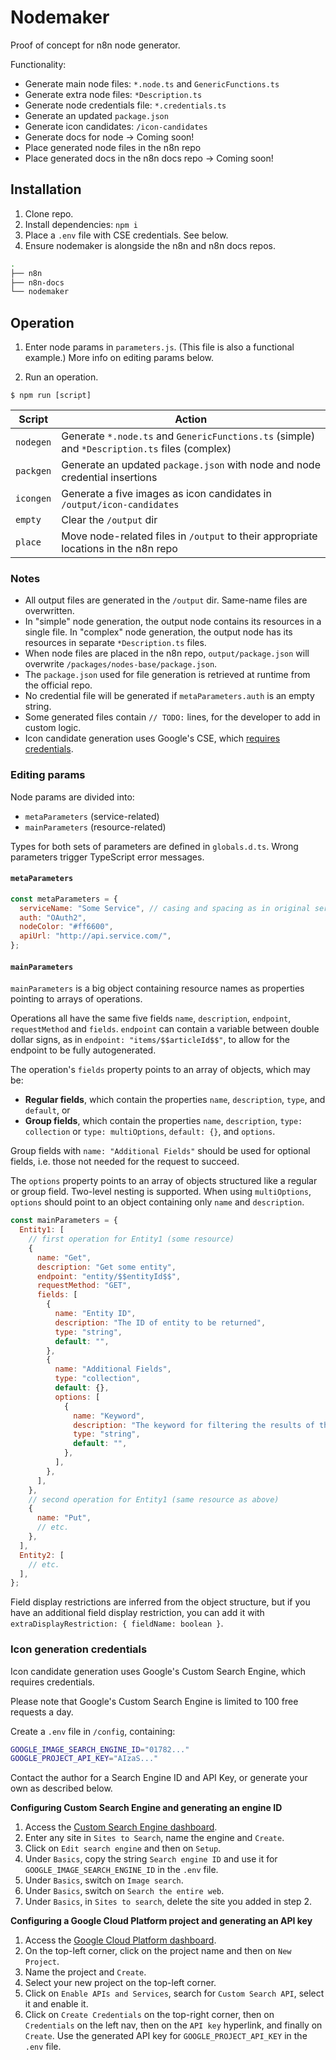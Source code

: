 # Nodemaker

Proof of concept for n8n node generator.

Functionality:

- Generate main node files: `*.node.ts` and `GenericFunctions.ts`
- Generate extra node files: `*Description.ts`
- Generate node credentials file: `*.credentials.ts`
- Generate an updated `package.json`
- Generate icon candidates: `/icon-candidates`
- Generate docs for node → Coming soon!
- Place generated node files in the n8n repo
- Place generated docs in the n8n docs repo → Coming soon!

## Installation

1. Clone repo.
2. Install dependencies: `npm i`
3. Place a `.env` file with CSE credentials. See below.
4. Ensure nodemaker is alongside the n8n and n8n docs repos.

```bash
.
├── n8n
├── n8n-docs
└── nodemaker
```

## Operation

1. Enter node params in `parameters.js`. (This file is also a functional example.) More info on editing params below.

2. Run an operation.

```
$ npm run [script]
```

| Script    | Action                                                                                        |
| --------- | --------------------------------------------------------------------------------------------- |
| `nodegen` | Generate `*.node.ts` and `GenericFunctions.ts` (simple) and `*Description.ts` files (complex) |
| `packgen` | Generate an updated `package.json` with node and node credential insertions                   |
| `icongen` | Generate a five images as icon candidates in `/output/icon-candidates`                        |
| `empty`   | Clear the `/output` dir                                                                       |
| `place`   | Move node-related files in `/output` to their appropriate locations in the n8n repo           |

### Notes

- All output files are generated in the `/output` dir. Same-name files are overwritten.
- In "simple" node generation, the output node contains its resources in a single file. In "complex" node generation, the output node has its resources in separate `*Description.ts` files.
- When node files are placed in the n8n repo, `output/package.json` will overwrite `/packages/nodes-base/package.json`.
- The `package.json` used for file generation is retrieved at runtime from the official repo.
- No credential file will be generated if `metaParameters.auth` is an empty string.
- Some generated files contain `// TODO:` lines, for the developer to add in custom logic.
- Icon candidate generation uses Google's CSE, which [requires credentials](###icon-generation-credentials).

### Editing params

Node params are divided into:

- `metaParameters` (service-related)
- `mainParameters` (resource-related)

Types for both sets of parameters are defined in `globals.d.ts`. Wrong parameters trigger TypeScript error messages.

#### `metaParameters`

```js
const metaParameters = {
  serviceName: "Some Service", // casing and spacing as in original service
  auth: "OAuth2",
  nodeColor: "#ff6600",
  apiUrl: "http://api.service.com/",
};
```

#### `mainParameters`

`mainParameters` is a big object containing resource names as properties pointing to arrays of operations.

Operations all have the same five fields `name`, `description`, `endpoint`, `requestMethod` and `fields`. `endpoint` can contain a variable between double dollar signs, as in `endpoint: "items/$$articleId$$"`, to allow for the endpoint to be fully autogenerated.

The operation's `fields` property points to an array of objects, which may be:

- **Regular fields**, which contain the properties `name`, `description`, `type`, and `default`, or
- **Group fields**, which contain the properties `name`, `description`, `type: collection` or `type: multiOptions`, `default: {}`, and `options`.

Group fields with `name: "Additional Fields"` should be used for optional fields, i.e. those not needed for the request to succeed.

The `options` property points to an array of objects structured like a regular or group field. Two-level nesting is supported. When using `multiOptions`, `options` should point to an object containing only `name` and `description`.

```js
const mainParameters = {
  Entity1: [
    // first operation for Entity1 (some resource)
    {
      name: "Get",
      description: "Get some entity",
      endpoint: "entity/$$entityId$$",
      requestMethod: "GET",
      fields: [
        {
          name: "Entity ID",
          description: "The ID of entity to be returned",
          type: "string",
          default: "",
        },
        {
          name: "Additional Fields",
          type: "collection",
          default: {},
          options: [
            {
              name: "Keyword",
              description: "The keyword for filtering the results of the query",
              type: "string",
              default: "",
            },
          ],
        },
      ],
    },
    // second operation for Entity1 (same resource as above)
    {
      name: "Put",
      // etc.
    },
  ],
  Entity2: [
    // etc.
  ],
};
```

Field display restrictions are inferred from the object structure, but if you have an additional field display restriction, you can add it with `extraDisplayRestriction: { fieldName: boolean }`.

### Icon generation credentials

Icon candidate generation uses Google's Custom Search Engine, which requires credentials.

Please note that Google's Custom Search Engine is limited to 100 free requests a day.

Create a `.env` file in `/config`, containing:

```bash
GOOGLE_IMAGE_SEARCH_ENGINE_ID="01782..."
GOOGLE_PROJECT_API_KEY="AIzaS..."
```

Contact the author for a Search Engine ID and API Key, or generate your own as described below.

**Configuring Custom Search Engine and generating an engine ID**

1. Access the [Custom Search Engine dashboard](https://cse.google.com/cse/create/new).
2. Enter any site in `Sites to Search`, name the engine and `Create`.
3. Click on `Edit search engine` and then on `Setup`.
4. Under `Basics`, copy the string `Search engine ID` and use it for `GOOGLE_IMAGE_SEARCH_ENGINE_ID` in the `.env` file.
5. Under `Basics`, switch on `Image search`.
6. Under `Basics`, switch on `Search the entire web`.
7. Under `Basics`, in `Sites to search`, delete the site you added in step 2.

**Configuring a Google Cloud Platform project and generating an API key**

1. Access the [Google Cloud Platform dashboard](https://console.developers.google.com).
2. On the top-left corner, click on the project name and then on `New Project`.
3. Name the project and `Create`.
4. Select your new project on the top-left corner.
5. Click on `Enable APIs and Services`, search for `Custom Search API`, select it and enable it.
6. Click on `Create Credentials` on the top-right corner, then on `Credentials` on the left nav, then on the `API key` hyperlink, and finally on `Create`. Use the generated API key for `GOOGLE_PROJECT_API_KEY` in the `.env` file.
